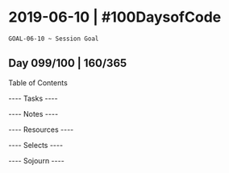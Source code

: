 # 2019-06-10 | #100DaysofCode

    GOAL-06-10 ~ Session Goal

## Day 099/100 | 160/365

Table of Contents

---- Tasks ----


---- Notes ----


---- Resources ----


---- Selects ----


---- Sojourn ----

